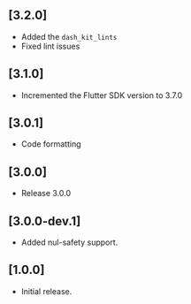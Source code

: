 ## [3.2.0]
- Added the `dash_kit_lints`
- Fixed lint issues
## [3.1.0]
- Incremented the Flutter SDK version to 3.7.0

## [3.0.1]

* Code formatting

## [3.0.0]

* Release 3.0.0

## [3.0.0-dev.1]

* Added nul-safety support.

## [1.0.0]

* Initial release.
